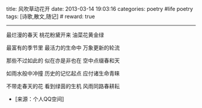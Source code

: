 title: 风吹草动花开
date: 2013-03-14 19:03:16
categories: poetry #life poetry
tags: [诗歌,散文,随记]  # <!--more-->
reward: true

---

最烂漫的春天
桃花粉黛开来
油菜花黄金绿

<!--more-->

最富有的季节里
最活力的生命中
万象更新的轮流

那些不过如此的
似在亦是非也在
空中点缀春和天

如雨水般中冲撞
历史的记忆起点
应付诸生命青睐

不带走春天的花
看到绿茵的生机
风雨同路春耕耘

- [来源：个人QQ空间]
